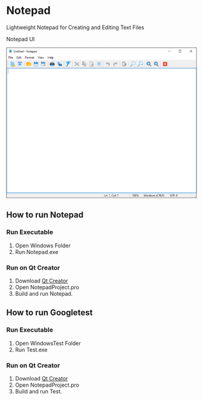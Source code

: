 # Notepad
Lightweight Notepad for Creating and Editing Text Files

Notepad UI

<img src = "NotepadUI.PNG">

## How to run Notepad

### Run Executable

  1) Open Windows Folder
  2) Run Notepad.exe
  
### Run on Qt Creator

  1) Download [Qt Creator](https://www.qt.io/download-qt-installer?hsCtaTracking=99d9dd4f-5681-48d2-b096-470725510d34%7C074ddad0-fdef-4e53-8aa8-5e8a876d6ab4)
  2) Open NotepadProject.pro
  3) Build and run Notepad.

## How to run Googletest

### Run Executable

  1) Open WindowsTest Folder
  2) Run Test.exe
  
### Run on Qt Creator

  1) Download [Qt Creator](https://www.qt.io/download-qt-installer?hsCtaTracking=99d9dd4f-5681-48d2-b096-470725510d34%7C074ddad0-fdef-4e53-8aa8-5e8a876d6ab4)
  2) Open NotepadProject.pro
  3) Build and run Test.
